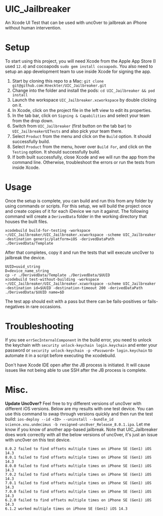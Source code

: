 # UIC_Jailbreaker
An Xcode UI Test that can be used with unc0ver to jailbreak an iPhone without human intervention. 

# Setup
To start using this project, you will need Xcode from the Apple App Store (I used `12.4`) and cocoapods `sudo gem install cocoapods`. You also need to setup an app development team to use inside Xcode for signing the app.

1. Start by cloning this repo to a Mac: `git clone git@github.com:Kneckter/UIC_Jailbreaker.git`
2. Change into the folder and install the pods: `cd UIC_Jailbreaker && pod install`
3. Launch the workspace `UIC_Jailbreaker.xcworkspace` by double clicking on it.
4. In Xcode, click on the project file in the left view to edit its properties.
5. In the tab bar, click on `Signing & Capabilities` and select your team from the drop down.
6. Switch from `UIC_Jailbreaker` (first button on the tab bar) to `UIC_JailbreakerUITests` and also pick your team there.
7. Select `Product` from the menu and click on the `Build` option. It should successfully build.
8. Select `Product` from the menu, hover over `Build For`, and click on the `Testing` option. It should successfully build.
9. If both built successfully, close Xcode and we will run the app from the command line. Otherwise, troubleshoot the errors or run the tests from inside Xcode.

# Usage
Once the setup is complete, you can build and run this from any folder by using commands or scripts. For this setup, we will build the project once and create copies of it for each iDevice we run it against. The following command will create a `DerivedData` folder in the working directory that houses the built files.
```
xcodebuild build-for-testing -workspace ~/UIC_Jailbreaker/UIC_Jailbreaker.xcworkspace -scheme UIC_Jailbreaker -destination generic/platform=iOS -derivedDataPath ./DerivedData/Template
```
After that completes, copy it and run the tests that will execute unc0ver to jailbreak the device.
```
UUID=uuid_string
D=device_name_string
cp -r ./DerivedData/Template ./DerivedData/$UUID
xcodebuild test-without-building -workspace ~/UIC_Jailbreaker/UIC_Jailbreaker.xcworkspace -scheme UIC_Jailbreaker -destination id=$UUID -destination-timeout 200 -derivedDataPath ./DerivedData/$UUID name=$D
```
The test app should exit with a pass but there can be fails-positives or fails-negatives in rare occasions. 

# Troubleshooting
If you see `errSecInternalComponent` in the build error, you need to unlock the keychain with `security unlock-keychain login.keychain` and enter your password or `security unlock-keychain -p <Password> login.keychain` to automate it in a script before executing the xcodebuild.

Don't have Xcode IDE open after the JB process is initiated. It will cause issues like not being able to use SSH after the JB process is complete.

# Misc.
**Update Unc0ver?**
Feel free to try different versions of unc0ver with different iOS versions. Below are my results with one test device. You can use this command to swap through versions quickly and then run the test build: `ios-deploy --id <ID> --uninstall --bundle_id science.xnu.undecimus -b resigned-unc0ver_Release_8.0.1.ipa`. Let me know if you know of another app-based jailbreak. Note that UIC_Jailbreaker does work correctly with all the below versions of unc0ver, it's just an issue with unc0ver on this test device.
```
8.0.2 failed to find offsets multiple times on iPhone SE (Gen1) iOS 14.3
8.0.1 failed to find offsets multiple times on iPhone SE (Gen1) iOS 14.3
8.0.0 failed to find offsets multiple times on iPhone SE (Gen1) iOS 14.3
7.0.2 failed to find offsets multiple times on iPhone SE (Gen1) iOS 14.3
7.0.1 failed to find offsets multiple times on iPhone SE (Gen1) iOS 14.3
7.0.0 failed to find offsets multiple times on iPhone SE (Gen1) iOS 14.3
6.2.0 failed to find offsets multiple times on iPhone SE (Gen1) iOS 14.3
6.1.2 worked multiple times on iPhone SE (Gen1) iOS 14.3
```

